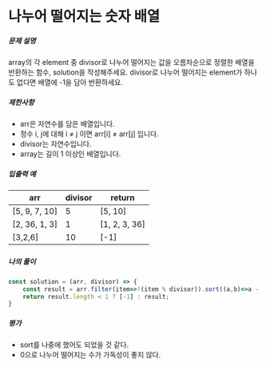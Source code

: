 # 나누어 떨어지는 숫자 배열



##### 문제 설명

array의 각 element 중 divisor로 나누어 떨어지는 값을 오름차순으로 정렬한 배열을 반환하는 함수, solution을 작성해주세요.
divisor로 나누어 떨어지는 element가 하나도 없다면 배열에 -1을 담아 반환하세요.



##### 제한사항

- arr은 자연수를 담은 배열입니다.
- 정수 i, j에 대해 i ≠ j 이면 arr[i] ≠ arr[j] 입니다.
- divisor는 자연수입니다.
- array는 길이 1 이상인 배열입니다.



##### 입출력 예

| arr           | divisor | return        |
| ------------- | ------- | ------------- |
| [5, 9, 7, 10] | 5       | [5, 10]       |
| [2, 36, 1, 3] | 1       | [1, 2, 3, 36] |
| [3,2,6]       | 10      | [-1]          |

##### 

##### 나의 풀이

```javascript
const solution = (arr, divisor) => {
    const result = arr.filter(item=>!(item % divisor)).sort((a,b)=>a - b);
    return result.length < 1 ? [-1] : result;
}
```



##### 평가

- sort를 나중에 했어도 되었을 것 같다. 
- 0으로 나누어 떨어지는 수가 가독성이 좋지 않다.